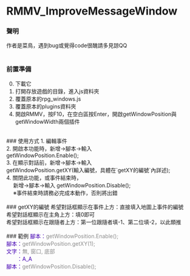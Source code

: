 # RMMV_ImproveMessageWindow 

### 聲明
作者是菜鳥，遇到bug或覺得code很醜請多見諒QQ</br>
</br>
### 前置準備
0. 下載它</br>
1. 打開存放遊戲的目錄，進入js資料夾</br>
2. 覆蓋原本的rpg_windows.js</br>
3. 覆蓋原本的plugins資料夾</br>
4. 開啟RMMV，按F10，在空白區按Enter，開啟getWindowPosition與getWindowWidth兩個插件</br>
</br>
### 使用方式
1. 編輯事件</br>
2. 開啟本功能時，新增→腳本→輸入</br>
    getWindowPosition.Enable();</br>
3. 在顯示對話前，新增→腳本→輸入</br>
    getWindowPosition.getXY(輸入編號，具體在`getXY的編號`內詳述);</br>
4. 關閉此功能，或事件結束時，</br>
　 新增→腳本→輸入
    getWindowPosition.Disable();</br>
　 ※事件結束時請務必完成本動作，否則將出錯</br>
</br>
### getXY的編號
希望對話框顯示在事件上方：直接填入地圖上事件的編號</br>
希望對話框顯示在主角上方：填0即可</br>
希望對話框顯示在跟隨者上方：第一位跟隨者填-1、第二位填-2，以此類推</br>
</br>
### 範例
<font color="#4400B3">腳本：</font><font color="#8C8C8C">getWindowPosition.Enable();</font></br>
<font color="#4400B3">腳本：</font><font color="#8C8C8C">getWindowPosition.getXY(1);</font></br>
<font color="#4400B3">文字：</font><font color="#8C8C8C">無, 窗口, 底部</font></br>
　　<font color="#4400B3">：A_A</font></br>
<font color="#4400B3">腳本：</font><font color="#8C8C8C">getWindowPosition.Disable();</font></br>

